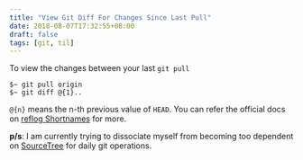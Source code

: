 ```yaml
---
title: "View Git Diff For Changes Since Last Pull"
date: 2018-08-07T17:32:55+08:00
draft: false
tags: [git, til]
---
```


To view the changes between your last `git pull`

```
$~ git pull origin
$~ git diff @{1}..
```

`@{n}` means the n-th previous value of `HEAD`. You can refer the official docs on [reflog Shortnames][1] for more.

**p/s**: I am currently trying to dissociate myself from becoming too dependent on [SourceTree][2] for daily git operations.

[1]:https://git-scm.com/book/en/v2/Git-Tools-Revision-Selection
[2]:https://www.sourcetreeapp.com